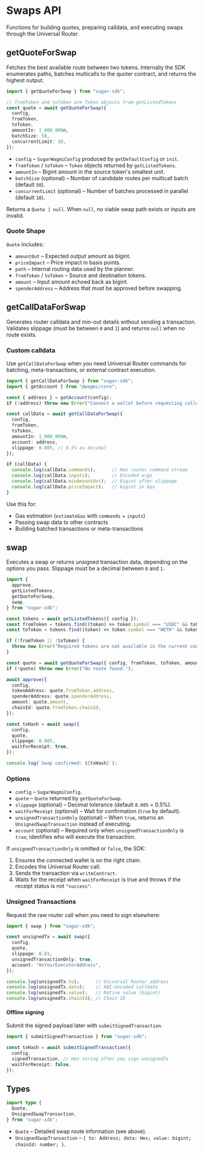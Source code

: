 # Swaps API

Functions for building quotes, preparing calldata, and executing swaps through the Universal Router.

## getQuoteForSwap

Fetches the best available route between two tokens. Internally the SDK enumerates paths, batches multicalls to the quoter contract, and returns the highest output.

```typescript
import { getQuoteForSwap } from "sugar-sdk";

// fromToken and toToken are Token objects from getListedTokens
const quote = await getQuoteForSwap({
  config,
  fromToken,
  toToken,
  amountIn: 1_000_000n,
  batchSize: 50,
  concurrentLimit: 10,
});
```

- `config` – `SugarWagmiConfig` produced by `getDefaultConfig` or `init`.
- `fromToken` / `toToken` – `Token` objects returned by `getListedTokens`.
- `amountIn` – Bigint amount in the source token's smallest unit.
- `batchSize` (optional) – Number of candidate routes per multicall batch (default `50`).
- `concurrentLimit` (optional) – Number of batches processed in parallel (default `10`).

Returns a `Quote | null`. When `null`, no viable swap path exists or inputs are invalid.

### Quote Shape

`Quote` includes:

- `amountOut` – Expected output amount as bigint.
- `priceImpact` – Price impact in basis points.
- `path` – Internal routing data used by the planner.
- `fromToken` / `toToken` – Source and destination tokens.
- `amount` – Input amount echoed back as bigint.
- `spenderAddress` – Address that must be approved before swapping.

## getCallDataForSwap

Generates router calldata and min-out details without sending a transaction. Validates slippage (must be between `0` and `1`) and returns `null` when no route exists.

### Custom calldata

Use `getCallDataForSwap` when you need Universal Router commands for batching, meta-transactions, or external contract execution.

```typescript
import { getCallDataForSwap } from "sugar-sdk";
import { getAccount } from "@wagmi/core";

const { address } = getAccount(config);
if (!address) throw new Error("Connect a wallet before requesting calldata.");

const callData = await getCallDataForSwap({
  config,
  fromToken,
  toToken,
  amountIn: 1_000_000n,
  account: address,
  slippage: 0.005, // 0.5% as decimal
});

if (callData) {
  console.log(callData.commands);      // Hex router command stream
  console.log(callData.inputs);        // Encoded args
  console.log(callData.minAmountOut);  // bigint after slippage
  console.log(callData.priceImpact);   // bigint in bps
}
```

Use this for:

- Gas estimation (`estimateGas` with `commands` + `inputs`)
- Passing swap data to other contracts
- Building batched transactions or meta-transactions

## swap

Executes a swap or returns unsigned transaction data, depending on the options you pass. Slippage must be a decimal between `0` and `1`.

```typescript
import {
  approve,
  getListedTokens,
  getQuoteForSwap,
  swap,
} from "sugar-sdk";

const tokens = await getListedTokens({ config });
const fromToken = tokens.find((token) => token.symbol === "USDC" && token.chainId === 10);
const toToken = tokens.find((token) => token.symbol === "WETH" && token.chainId === 10);

if (!fromToken || !toToken) {
  throw new Error("Required tokens are not available in the current configuration.");
}

const quote = await getQuoteForSwap({ config, fromToken, toToken, amountIn: 1_000_000n });
if (!quote) throw new Error("No route found.");

await approve({
  config,
  tokenAddress: quote.fromToken.address,
  spenderAddress: quote.spenderAddress,
  amount: quote.amount,
  chainId: quote.fromToken.chainId,
});

const txHash = await swap({
  config,
  quote,
  slippage: 0.005,
  waitForReceipt: true,
});

console.log(`Swap confirmed: ${txHash}`);
```

### Options

- `config` – `SugarWagmiConfig`.
- `quote` – `Quote` returned by `getQuoteForSwap`.
- `slippage` (optional) – Decimal tolerance (default `0.005` = 0.5%).
- `waitForReceipt` (optional) – Wait for confirmation (`true` by default).
- `unsignedTransactionOnly` (optional) – When `true`, returns an `UnsignedSwapTransaction` instead of executing.
- `account` (optional) – Required only when `unsignedTransactionOnly` is `true`; identifies who will execute the transaction.

If `unsignedTransactionOnly` is omitted or `false`, the SDK:

1. Ensures the connected wallet is on the right chain.
2. Encodes the Universal Router call.
3. Sends the transaction via `writeContract`.
4. Waits for the receipt when `waitForReceipt` is true and throws if the receipt status is not `"success"`.

### Unsigned Transactions

Request the raw router call when you need to sign elsewhere:

```typescript
import { swap } from "sugar-sdk";

const unsignedTx = await swap({
  config,
  quote,
  slippage: 0.01,
  unsignedTransactionOnly: true,
  account: "0xYourExecutorAddress",
});

console.log(unsignedTx.to);      // Universal Router address
console.log(unsignedTx.data);    // ABI-encoded calldata
console.log(unsignedTx.value);   // Native value (bigint)
console.log(unsignedTx.chainId); // Chain ID
```

#### Offline signing

Submit the signed payload later with `submitSignedTransaction`.

```typescript
import { submitSignedTransaction } from "sugar-sdk";

const txHash = await submitSignedTransaction({
  config,
  signedTransaction, // Hex string after you sign unsignedTx
  waitForReceipt: false,
});
```

## Types

```typescript
import type {
  Quote,
  UnsignedSwapTransaction,
} from "sugar-sdk";
```

- `Quote` – Detailed swap route information (see above).
- `UnsignedSwapTransaction` – `{ to: Address; data: Hex; value: bigint; chainId: number; }`.
